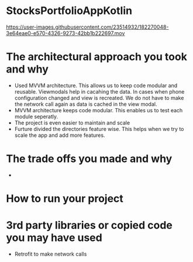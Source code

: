 # StocksPortfolioAppKotlin

https://user-images.githubusercontent.com/23514932/182270048-3e64eae0-e570-4326-9273-42bb1b222697.mov

# The architectural approach you took and why
- Used MVVM architecture. This allows us to keep code modular and reusable. Viewmodals help in cacahing the data. In cases when phone configuration changed and view is recreated. We do not have to make the network call again as data is cached in the view modal.
- MVVM architecture keeps code modular. This enables us to test each module seperatly.
- The project is even easier to maintain and scale
- Furture divided the directories feature wise. This helps when we try to scale the app and add more features.

# The trade offs you made and why
- 

# How to run your project


# 3rd party libraries or copied code you may have used
- Retrofit to make network calls

